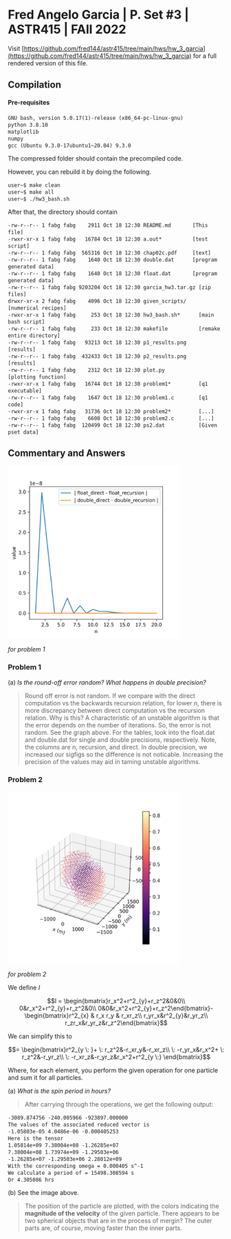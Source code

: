 # Fred Angelo Garcia | P. Set #3 | ASTR415 | FAll 2022
Visit [https://github.com/fred144/astr415/tree/main/hws/hw_3_garcia](https://github.com/fred144/astr415/tree/main/hws/hw_3_garcia) for a full rendered version of this file. 

## Compilation 
#### Pre-requisites
```console
GNU bash, version 5.0.17(1)-release (x86_64-pc-linux-gnu)
python 3.8.10 
matplotlib
numpy
gcc (Ubuntu 9.3.0-17ubuntu1~20.04) 9.3.0
```
The compressed folder should contain the precompiled code. 

However, you can rebuild it by doing the following.
```console
user~$ make clean
user~$ make all
user~$ ./hw3_bash.sh 
```

After that, the directory should contain 
```
-rw-r--r-- 1 fabg fabg    2911 Oct 18 12:30 README.md       [This file]
-rwxr-xr-x 1 fabg fabg   16784 Oct 18 12:30 a.out*          [test script]
-rw-r--r-- 1 fabg fabg  565316 Oct 18 12:30 chap02c.pdf     [text]
-rw-r--r-- 1 fabg fabg    1640 Oct 18 12:30 double.dat      [program generated data]
-rw-r--r-- 1 fabg fabg    1640 Oct 18 12:30 float.dat       [program generated data]
-rw-r--r-- 1 fabg fabg 9203204 Oct 18 12:30 garcia_hw3.tar.gz [zip files]
drwxr-xr-x 2 fabg fabg    4096 Oct 18 12:30 given_scripts/    [numerical recipes]
-rwxr-xr-x 1 fabg fabg     253 Oct 18 12:30 hw3_bash.sh*      [main bash script]
-rw-r--r-- 1 fabg fabg     233 Oct 18 12:30 makefile          [remake entire directory]
-rw-r--r-- 1 fabg fabg   93213 Oct 18 12:30 p1_results.png    [results]
-rw-r--r-- 1 fabg fabg  432433 Oct 18 12:30 p2_results.png    [results]
-rw-r--r-- 1 fabg fabg    2312 Oct 18 12:30 plot.py           [plotting function]
-rwxr-xr-x 1 fabg fabg   16744 Oct 18 12:30 problem1*         [q1 executable]
-rw-r--r-- 1 fabg fabg    1647 Oct 18 12:30 problem1.c        [q1 code]
-rwxr-xr-x 1 fabg fabg   31736 Oct 18 12:30 problem2*         [...]
-rw-r--r-- 1 fabg fabg    6608 Oct 18 12:30 problem2.c        [...]
-rw-r--r-- 1 fabg fabg  120499 Oct 18 12:30 ps2.dat           [Given pset data]
```
## Commentary and Answers 

<img src=./p1_results.png alt="drawing" width="400"/> 

<!-- ![image info](./p1_results.png ) -->

*for problem 1*

### Problem 1
(a) *Is the round-off error random? What happens in double precision?*
> Round off error is not random. If we compare with the direct computation vs the backwards recursion relation, for lower n, there is more discrepancy between direct computation vs the recursion relation. Why is this? A characteristic of an unstable algorithm is that the error depends on the number of iterations. So, the error is not random. See the graph above. For the tables, look into the float.dat and double.dat for single and double precisions, respectively. Note, the columns are n, recursion, and  direct. In double precision, we increased our sigfigs so the difference is not noticable. Increasing the precision of the values may aid in taming unstable algorithms. 


### Problem 2
<img src=./p2_results.png alt="drawing" width="400"/>

*for problem 2*

We define *I*

$$I = \begin{bmatrix}r_x^2+r^2_{y}+r_z^2&0&0\\ 0&r_x^2+r^2_{y}+r_z^2&0\\ 0&0&r_x^2+r^2_{y}+r_z^2\end{bmatrix}-\begin{bmatrix}r^2_{x} & r_x r_y & r_xr_z\\ 
r_yr_x&r^2_{y}&r_yr_z\\
r_zr_x&r_yr_z&r_z^2\end{bmatrix}$$

We can simplify this to 

$$= \begin{bmatrix}r^2_{y \: }+ \: r_z^2&-r_xr_y&-r_xr_z\\ 
\: -r_yr_x&r_x^2+ \: r_z^2&-r_yr_z\\ 
\: -r_xr_z&-r_yr_z&r_x^2+r^2_{y \:}
\end{bmatrix}$$ 

Where, for each element, you perform the given operation for one particle and sum it for all particles. 

(a) *What is the spin period in hours?*
> After carrying through the operations, we get the following output:
```Total Angular Momentum Vector
-3089.874756 -240.005966 -923897.000000 
The values of the associated reduced vector is 
-1.05803e-05 4.0486e-06 -0.000405253 
Here is the tensor
1.05814e+09 7.38004e+08 -1.26285e+07 
7.38004e+08 1.73974e+09 -1.29503e+06 
-1.26285e+07 -1.29503e+06 2.28012e+09 
With the corresponding omega = 0.000405 s^-1 
We calculate a period of = 15498.308594 s 
Or 4.305086 hrs 
```

(b) See the image above. 
> The position of the particle are plotted, with the colors indicating the **magnitude of the velocity** of the given particle. There appears to be two spherical objects that are in the process of mergin? The outer parts are, of course, moving faster than the inner parts. 
